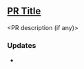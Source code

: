 ## [PR Title](https://leadforensics.atlassian.net/browse/<JIRA_ID>)

<PR description (if any)>

### Updates
* <bulleted list of updates made>
